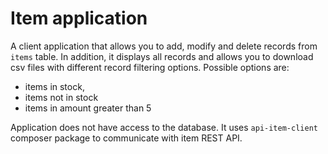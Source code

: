 # Item application

A client application that allows you to add, modify and delete records from `items` table.
In addition, it displays all records and allows you to download csv files with different record filtering options. 
Possible options are:
- items in stock,
- items not in stock
- items in amount greater than 5

Application does not have access to the database. It uses `api-item-client` composer package to communicate with item REST API.
